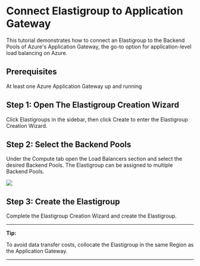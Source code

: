 # Connect Elastigroup to Application Gateway

This tutorial demonstrates how to connect an Elastigroup to the Backend Pools of Azure's Application Gateway, the go-to option for application-level load balancing on Azure.

## Prerequisites

At least one Azure Application Gateway up and running

## Step 1: Open The Elastigroup Creation Wizard

Click Elastigroups in the sidebar, then click Create to enter the Elastigroup Creation Wizard.

## Step 2: Select the Backend Pools

Under the Compute tab open the Load Balancers section and select the desired Backend Pools. The Elastigroup can be assigned to multiple Backend Pools.

<img src="/elastigroup/_media/create-elastigroup-eks-cluster_1.png" />

## Step 3: Create the Elastigroup

Complete the Elastigroup Creation Wizard and create the Elastigroup.

---

**Tip:**

To avoid data transfer costs, collocate the Elastigroup in the same Region as the Application Gateway.

---
